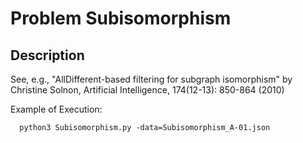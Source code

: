 # Problem Subisomorphism
## Description
See, e.g., "AllDifferent-based filtering for subgraph isomorphism"  by Christine Solnon, Artificial Intelligence, 174(12-13): 850-864 (2010)

Example of Execution:
```
  python3 Subisomorphism.py -data=Subisomorphism_A-01.json
